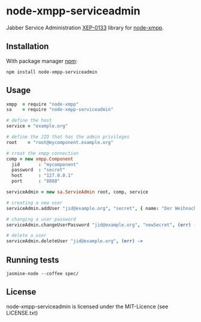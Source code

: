 # node-xmpp-serviceadmin

Jabber Service Administration
[XEP-0133](http://xmpp.org/extensions/xep-0133.html) library for
[node-xmpp](https://github.com/astro/node-xmpp).

## Installation

With package manager [npm](http://npmjs.org/):

    npm install node-xmpp-serviceadmin

## Usage

```coffeescript
xmpp  = require "node-xmpp"
sa    = require "node-xmpp-serviceadmin"

# define the host
service = "example.org"

# define the JID that has the admin privileges
root    = "root@mycomponent.example.org"

# creat the xmpp connection
comp = new xmpp.Component
  jid       : "mycomponent"
  password  : "secret"
  host      : "127.0.0.1"
  port      : "8888"

serviceAdmin = new sa.ServieAdmin root, comp, service

# creating a new user
serviceAdmin.addUser "jid@example.org", "secret", { name: "Der Weihnachtsmann" }, (err) ->

# changing a user password
serviceAdmin.changeUserPassword "jid@example.org", "newSecret", (err) ->

# delete a user
serviceAdmin.deleteUser "jid@example.org", (err) ->
```

## Running tests

```shell
jasmine-node --coffee spec/
```

## License

node-xmpp-serviceadmin is licensed under the MIT-Licence
(see LICENSE.txt)
